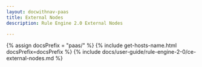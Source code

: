 ```yaml
---
layout: docwithnav-paas
title: External Nodes
description: Rule Engine 2.0 External Nodes

---
```


{% assign docsPrefix = "paas/" %}
{% include get-hosts-name.html docsPrefix=docsPrefix %}
{% include docs/user-guide/rule-engine-2-0/ce-external-nodes.md %}
